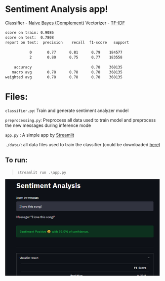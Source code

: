 # Sentiment Analysis app!

Classifier - [Naive Bayes (Complement)](https://scikit-learn.org/stable/modules/generated/sklearn.naive_bayes.ComplementNB.html)
Vectorizer - [TF-IDF](https://scikit-learn.org/stable/modules/generated/sklearn.feature_extraction.text.TfidfVectorizer.html)
```
score on train: 0.9086
score on test:  0.7808
report on test:  precision    recall  f1-score   support

           0       0.77      0.81      0.79    184577
           2       0.80      0.75      0.77    183558

    accuracy                           0.78    368135
   macro avg       0.78      0.78      0.78    368135
weighted avg       0.78      0.78      0.78    368135

```

# Files:

`classifier.py`: Train and generate sentiment analyzer model

`preprocessing.py`: Preprocess all data used to train model and preprocess the new messages during inference mode

`app.py` : A simple app by [Streamlit](https://streamlit.io/)

`./data/`:  all data files used to train the classifier (could be downloaded [here](https://www.kaggle.com/kazanova/sentiment140))




## To run:
> `streamlit run .\app.py`


<img src="./app.png" width="500"/>
 
